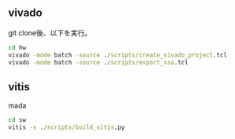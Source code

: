 
## vivado

git clone後、以下を実行。

```cmd
cd hw
vivado -mode batch -source ./scripts/create_vivado_project.tcl
vivado -mode batch -source ./scripts/export_xsa.tcl
```

## vitis

mada

```cmd
cd sw
vitis -s ./scripts/build_vitis.py
```